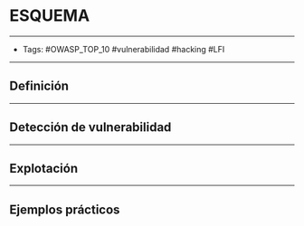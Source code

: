 # ESQUEMA

***

* Tags: #OWASP\_TOP\_10 #vulnerabilidad #hacking #LFI

***

## Definición

***

## Detección de vulnerabilidad

***

## Explotación

***

## Ejemplos prácticos
